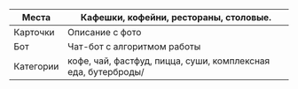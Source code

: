 
| Места     | Кафешки, кофейни, рестораны, столовые.                        |
| --------- | ------------------------------------------------------------- |
| Карточки  | Описание с фото                                               |
| Бот       | Чат-бот с алгоритмом работы                                   |
| Категории | кофе, чай, фастфуд, пицца, суши, комплексная еда, бутерброды/ |

